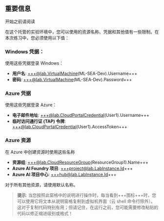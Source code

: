 ## 重要信息

开始之前请阅读

在这个托管的实验环境中，您可以使用的资源名称、凭据和其他值有一些限制。在本次练习中，您必须使用以下值：

### Windows 凭据：

使用这些凭据登录 Windows：

- **用户名**: +++@lab.VirtualMachine(ML-SEA-Dev).Username+++
- **密码**: +++@lab.VirtualMachine(ML-SEA-Dev).Password+++

### Azure 凭据

使用这些凭据登录 Azure：

- **电子邮件地址**: +++@lab.CloudPortalCredential(User1).Username+++
- **临时访问通行证 (TAP) 令牌**: +++@lab.CloudPortalCredential(User1).AccessToken+++

### Azure 资源

在 Azure 中创建资源时使用这些名称

- **资源组**: +++@lab.CloudResourceGroup(ResourceGroup1).Name+++
- **Azure AI Foundry 项目**: +++project@lab.LabInstance.Id+++
- **Azure AI 项目中心**: +++hub@lab.LabInstance.Id+++

对于所有其他资源，请使用默认名称。

> **提示**: 当您按照此窗格中的说明进行操作时，每当看到+++图标+++时，您可以使用它将文本从说明窗格复制到虚拟机界面（云 shell 命令行除外）。这对于复制代码特别有用；但请记住，在运行之前，您可能需要修改粘贴的代码以修正缩进级别或格式！

<br>
